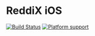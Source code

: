 # ReddiX iOS

[![Build Status](https://travis-ci.org/jjgp/ReddiX-iOS.svg?branch=master)](https://api.travis-ci.org/jjgp/ReddiX-iOS.svg)
[![Platform support](https://img.shields.io/badge/platform-ios-lightgrey.svg?style=flat-square)](https://img.shields.io/badge/platform-ios-lightgrey.svg?style=flat-square)
